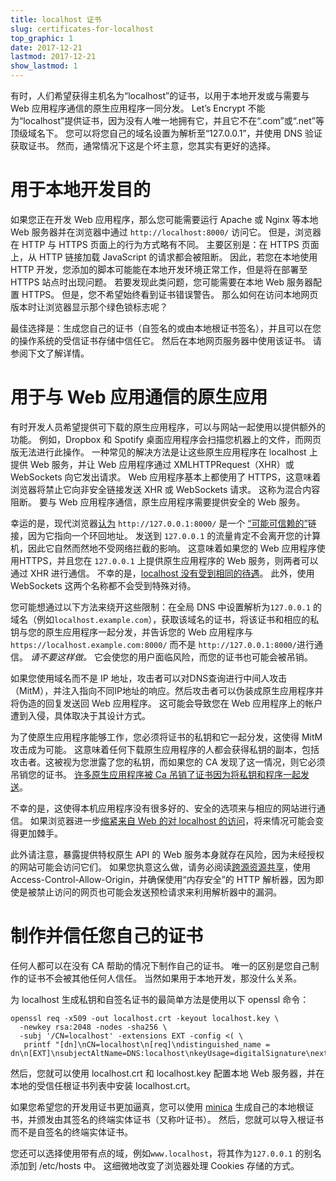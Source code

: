 ```yaml
---
title: localhost 证书
slug: certificates-for-localhost
top_graphic: 1
date: 2017-12-21
lastmod: 2017-12-21
show_lastmod: 1
---
```



有时，人们希望获得主机名为“localhost”的证书，以用于本地开发或与需要与 Web 应用程序通信的原生应用程序一同分发。 Let’s Encrypt 不能为“localhost”提供证书，因为没有人唯一地拥有它，并且它不在“.com”或“.net”等顶级域名下。 您可以将您自己的域名设置为解析至“127.0.0.1”，并使用 DNS 验证获取证书。 然而，通常情况下这是个坏主意，您其实有更好的选择。

# 用于本地开发目的

如果您正在开发 Web 应用程序，那么您可能需要运行 Apache 或 Nginx 等本地 Web 服务器并在浏览器中通过 `http://localhost:8000/` 访问它。 但是，浏览器在 HTTP 与 HTTPS 页面上的行为方式略有不同。 主要区别是：在 HTTPS 页面上，从 HTTP 链接加载 JavaScript 的请求都会被阻断。 因此，若您在本地使用 HTTP 开发，您添加的脚本可能能在本地开发环境正常工作，但是将在部署至 HTTPS 站点时出现问题。 若要发现此类问题，您可能需要在本地 Web 服务器配置 HTTPS。 但是，您不希望始终看到证书错误警告。 那么如何在访问本地网页版本时让浏览器显示那个绿色锁标志呢？

最佳选择是：生成您自己的证书（自签名的或由本地根证书签名），并且可以在您的操作系统的受信证书存储中信任它。 然后在本地网页服务器中使用该证书。 请参阅下文了解详情。

# 用于与 Web 应用通信的原生应用

有时开发人员希望提供可下载的原生应用程序，可以与网站一起使用以提供额外的功能。 例如，Dropbox 和 Spotify 桌面应用程序会扫描您机器上的文件，而网页版无法进行此操作。 一种常见的解决方法是让这些原生应用程序在 localhost 上提供 Web 服务，并让 Web 应用程序通过 XMLHTTPRequest（XHR）或 WebSockets 向它发出请求。 Web 应用程序基本上都使用了 HTTPS，这意味着浏览器将禁止它向非安全链接发送 XHR 或 WebSockets 请求。 这称为混合内容阻断。 要与 Web 应用程序通信，原生应用程序需要提供安全的 Web 服务。

幸运的是，现代浏览器[认为](https://bugs.chromium.org/p/chromium/issues/detail?id=607878) `http://127.0.0.1:8000/` 是一个 [“可能可信赖的”](https://www.w3.org/TR/secure-contexts/#is-origin-trustworthy)链接，因为它指向一个环回地址。 发送到 `127.0.0.1` 的流量肯定不会离开您的计算机，因此它自然而然地不受网络拦截的影响。 这意味着如果您的 Web 应用程序使用HTTPS，并且您在 `127.0.0.1` 上提供原生应用程序的 Web 服务，则两者可以通过 XHR 进行通信。 不幸的是，[localhost 没有受到相同的待遇](https://tools.ietf.org/html/draft-ietf-dnsop-let-localhost-be-localhost-02)。 此外，使用 WebSockets 这两个名称都不会受到特殊对待。

您可能想通过以下方法来绕开这些限制：在全局 DNS 中设置解析为`127.0.0.1` 的域名（例如`localhost.example.com`），获取该域名的证书，将该证书和相应的私钥与您的原生应用程序一起分发，并告诉您的 Web 应用程序与 `https://localhost.example.com:8000/` 而不是 `http://127.0.0.1:8000/`进行通信。 *请不要这样做。* 它会使您的用户面临风险，而您的证书也可能会被吊销。

如果您使用域名而不是 IP 地址，攻击者可以对DNS查询进行中间人攻击（MitM），并注入指向不同IP地址的响应。然后攻击者可以伪装成原生应用程序并将伪造的回复发送回 Web 应用程序。 这可能会导致您在 Web 应用程序上的帐户遭到入侵，具体取决于其设计方式。

为了使原生应用程序能够工作，您必须将证书的私钥和它一起分发，这使得 MitM 攻击成为可能。 这意味着任何下载原生应用程序的人都会获得私钥的副本，包括攻击者。这被视为您泄露了您的私钥，而如果您的 CA 发现了这一情况，则它必须吊销您的证书。 [许多原生应用程序](https://groups.google.com/d/msg/mozilla.dev.security.policy/eV89JXcsBC0/wsj5zpbbAQAJ)[被 Ca 吊销了证书](https://groups.google.com/d/msg/mozilla.dev.security.policy/pk039T_wPrI/tGnFDFTnCQAJ)[因为将私钥和程序一起发送](https://groups.google.com/d/msg/mozilla.dev.security.policy/T6emeoE-lCU/-k-A2dEdAQAJ)。

不幸的是，这使得本机应用程序没有很多好的、安全的选项来与相应的网站进行通信。 如果浏览器进一步[缩紧来自 Web 的对 localhost 的访问](https://bugs.chromium.org/p/chromium/issues/detail?id=378566)，将来情况可能会变得更加棘手。

此外请注意，暴露提供特权原生 API 的 Web 服务本身就存在风险，因为未经授权的网站可能会访问它们。 如果您执意这么做，请务必阅读[跨源资源共享](https://developer.mozilla.org/en-US/docs/Web/HTTP/CORS)，使用 Access-Control-Allow-Origin，并确保使用“内存安全”的 HTTP 解析器，因为即使是被禁止访问的网页也可能会发送预检请求来利用解析器中的漏洞。

# 制作并信任您自己的证书

任何人都可以在没有 CA 帮助的情况下制作自己的证书。 唯一的区别是您自己制作的证书不会被其他任何人信任。 当然如果用于本地开发，那没什么关系。

为 localhost 生成私钥和自签名证书的最简单方法是使用以下 openssl 命令：

    openssl req -x509 -out localhost.crt -keyout localhost.key \
      -newkey rsa:2048 -nodes -sha256 \
      -subj '/CN=localhost' -extensions EXT -config <( \
       printf "[dn]\nCN=localhost\n[req]\ndistinguished_name = dn\n[EXT]\nsubjectAltName=DNS:localhost\nkeyUsage=digitalSignature\nextendedKeyUsage=serverAuth")

然后，您就可以使用 localhost.crt 和 localhost.key 配置本地 Web 服务器，并在本地的受信任根证书列表中安装 localhost.crt。

如果您希望您的开发用证书更加逼真，您可以使用 [minica](https://github.com/jsha/minica) 生成自己的本地根证书，并颁发由其签名的终端实体证书（又称叶证书）。 然后，您就可以导入根证书而不是自签名的终端实体证书。

您还可以选择使用带有点的域，例如`www.localhost`，将其作为`127.0.0.1` 的别名添加到 /etc/hosts 中。 这细微地改变了浏览器处理 Cookies 存储的方式。
